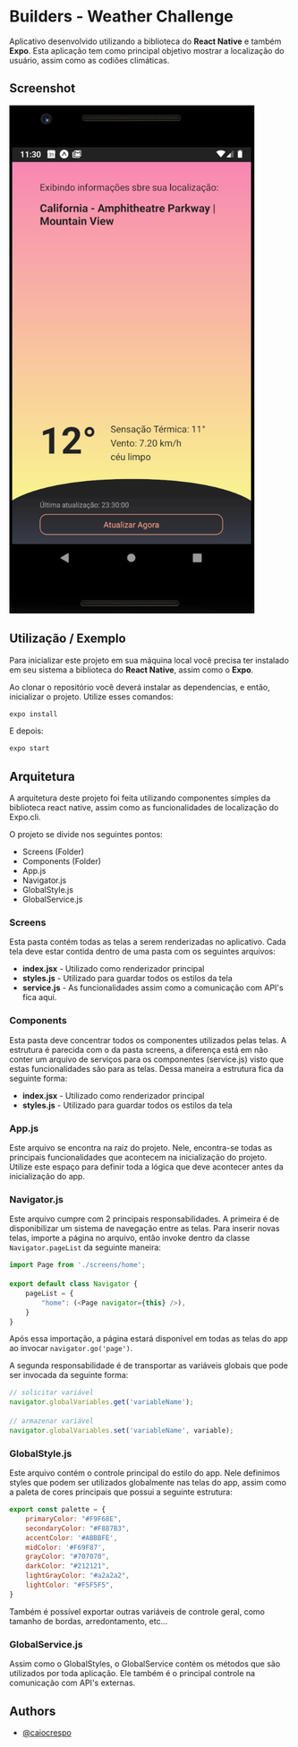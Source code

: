 
# Builders - Weather Challenge

Aplicativo desenvolvido utilizando a biblioteca do **React Native** e também **Expo**.
Esta aplicação tem como principal objetivo mostrar a localização do usuário, assim
como as codiões climáticas.


## Screenshot

![App Screenshot](https://github.com/caiocrespo/builders-weather-challenge/blob/master/assets/app_captura.png?raw=true)
## Utilização / Exemplo

Para inicializar este projeto em sua máquina local você precisa ter instalado
em seu sistema a biblioteca do **React Native**, assim como o **Expo**.

Ao clonar o repositório você deverá instalar as dependencias, e então,
inicializar o projeto. Utilize esses comandos:

```javascript
expo install
```

E depois:

```javascript
expo start
```

## Arquitetura

A arquitetura deste projeto foi feita utilizando componentes simples da
biblioteca react native, assim como as funcionalidades de localização do
Expo.cli.

O projeto se divide nos seguintes pontos:


- Screens (Folder)
- Components (Folder)
- App.js
- Navigator.js
- GlobalStyle.js
- GlobalService.js

### Screens

Esta pasta contém todas as telas a serem renderizadas no aplicativo. Cada
tela deve estar contida dentro de uma pasta com os seguintes arquivos:

- **index.jsx** - Utilizado como renderizador principal
- **styles.js** - Utilizado para guardar todos os estilos da tela
- **service.js** - As funcionalidades assim como a comunicação com API's fica aqui.

### Components

Esta pasta deve concentrar todos os componentes utilizados pelas telas.
A estrutura é parecida com o da pasta screens, a diferença está em não
conter um arquivo de serviços para os componentes (service.js) visto que
estas funcionalidades são para as telas. Dessa maneira a estrutura fica
da seguinte forma:

- **index.jsx** - Utilizado como renderizador principal
- **styles.js** - Utilizado para guardar todos os estilos da tela

### App.js

Este arquivo se encontra na raiz do projeto. Nele, encontra-se todas as 
principais funcionalidades que acontecem na inicialização do projeto.
Utilize este espaço para definir toda a lógica que deve acontecer antes
da inicialização do app.

### Navigator.js

Este arquivo cumpre com 2 principais responsabilidades. A primeira é de
disponibilizar um sistema de navegação entre as telas. Para inserir novas
telas, importe a página no arquivo, então invoke dentro da classe
`Navigator.pageList` da seguinte maneira:

```javascript
import Page from './screens/home';

export default class Navigator {
    pageList = {
        "home": (<Page navigator={this} />),
    }
}
```

Após essa importação, a página estará disponível em todas as telas do app
ao invocar `navigator.go('page')`.

A segunda responsabilidade é de transportar as variáveis globais que
pode ser invocada da seguinte forma:

```javascript
// solicitar variável
navigator.globalVariables.get('variableName');

// armazenar variável
navigator.globalVariables.set('variableName', variable);
```

### GlobalStyle.js

Este arquivo contém o controle principal do estilo do app. Nele definimos
styles que podem ser utilizados globalmente nas telas do app, assim como
a paleta de cores principais que possui a seguinte estrutura:

```javascript
export const palette = {
    primaryColor: "#F9F68E",
    secondaryColor: "#F887B3",
    accentColor: '#ABBBFE',
    midColor: '#F69F87',
    grayColor: "#707070",
    darkColor: "#212121",
    lightGrayColor: "#a2a2a2",
    lightColor: "#F5F5F5",
}
```

Também é possível exportar outras variáveis de controle geral, como tamanho
de bordas, arredontamento, etc...

### GlobalService.js

Assim como o GlobalStyles, o GlobalService contém os métodos que são utilizados
por toda aplicação. Ele também é o principal controle na comunicação com API's
externas.
## Authors

- [@caiocrespo](https://github.com/caiocrespo/builders-weather-challenge)

